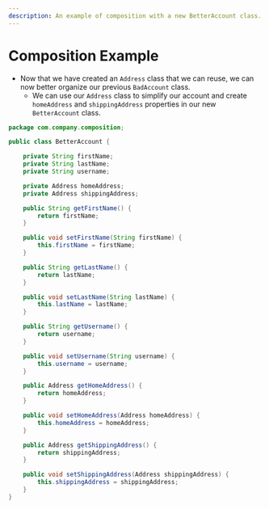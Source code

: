 ```yaml
---
description: An example of composition with a new BetterAccount class.
---
```


# Composition Example

* Now that we have created an `Address` class that we can reuse, we can now better organize our previous `BadAccount` class.
  * We can use our `Address` class to simplify our account and create `homeAddress` and `shippingAddress` properties in our new `BetterAccount` class. 

```java
package com.company.composition;

public class BetterAccount {

    private String firstName;
    private String lastName;
    private String username;

    private Address homeAddress;
    private Address shippingAddress;

    public String getFirstName() {
        return firstName;
    }

    public void setFirstName(String firstName) {
        this.firstName = firstName;
    }

    public String getLastName() {
        return lastName;
    }

    public void setLastName(String lastName) {
        this.lastName = lastName;
    }

    public String getUsername() {
        return username;
    }

    public void setUsername(String username) {
        this.username = username;
    }

    public Address getHomeAddress() {
        return homeAddress;
    }

    public void setHomeAddress(Address homeAddress) {
        this.homeAddress = homeAddress;
    }

    public Address getShippingAddress() {
        return shippingAddress;
    }

    public void setShippingAddress(Address shippingAddress) {
        this.shippingAddress = shippingAddress;
    }
}
```

